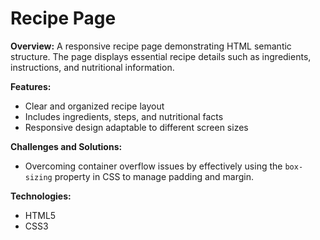 # Recipe Page

**Overview:**
A responsive recipe page demonstrating HTML semantic structure. The page displays essential recipe details such as ingredients, instructions, and nutritional information.

**Features:**
* Clear and organized recipe layout
* Includes ingredients, steps, and nutritional facts
* Responsive design adaptable to different screen sizes

**Challenges and Solutions:**
* Overcoming container overflow issues by effectively using the `box-sizing` property in CSS to manage padding and margin.

**Technologies:**
* HTML5
* CSS3



